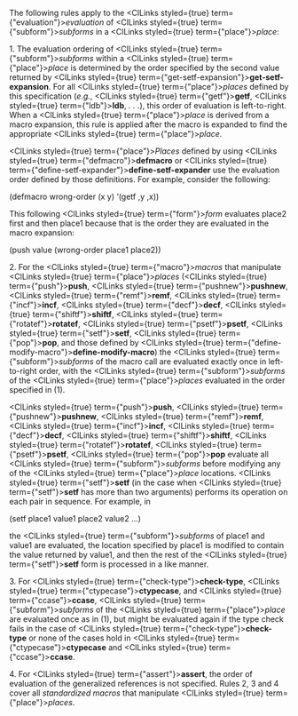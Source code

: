 



The following rules apply to the <ClLinks styled={true} term={"evaluation"}><i>evaluation</i></ClLinks> of <ClLinks styled={true} term={"subform"}><i>subforms</i></ClLinks> in a <ClLinks styled={true} term={"place"}><i>place</i></ClLinks>: 



1\. The evaluation ordering of <ClLinks styled={true} term={"subform"}><i>subforms</i></ClLinks> within a <ClLinks styled={true} term={"place"}><i>place</i></ClLinks> is determined by the order specified by the second value returned by <ClLinks styled={true} term={"get-setf-expansion"}><b>get-setf-expansion</b></ClLinks>. For all <ClLinks styled={true} term={"place"}><i>places</i></ClLinks> defined by this specification (*e.g.*, <ClLinks styled={true} term={"getf"}><b>getf</b></ClLinks>, <ClLinks styled={true} term={"ldb"}><b>ldb</b></ClLinks>, *. . .*), this order of evaluation is left-to-right. When a <ClLinks styled={true} term={"place"}><i>place</i></ClLinks> is derived from a macro expansion, this rule is applied after the macro is expanded to find the appropriate <ClLinks styled={true} term={"place"}><i>place</i></ClLinks>. 



<ClLinks styled={true} term={"place"}><i>Places</i></ClLinks> defined by using <ClLinks styled={true} term={"defmacro"}><b>defmacro</b></ClLinks> or <ClLinks styled={true} term={"define-setf-expander"}><b>define-setf-expander</b></ClLinks> use the evaluation order defined by those definitions. For example, consider the following: 



(defmacro wrong-order (x y) ‘(getf ,y ,x)) 



This following <ClLinks styled={true} term={"form"}><i>form</i></ClLinks> evaluates place2 first and then place1 because that is the order they are evaluated in the macro expansion: 



(push value (wrong-order place1 place2)) 



2\. For the <ClLinks styled={true} term={"macro"}><i>macros</i></ClLinks> that manipulate <ClLinks styled={true} term={"place"}><i>places</i></ClLinks> (<ClLinks styled={true} term={"push"}><b>push</b></ClLinks>, <ClLinks styled={true} term={"pushnew"}><b>pushnew</b></ClLinks>, <ClLinks styled={true} term={"remf"}><b>remf</b></ClLinks>, <ClLinks styled={true} term={"incf"}><b>incf</b></ClLinks>, <ClLinks styled={true} term={"decf"}><b>decf</b></ClLinks>, <ClLinks styled={true} term={"shiftf"}><b>shiftf</b></ClLinks>, <ClLinks styled={true} term={"rotatef"}><b>rotatef</b></ClLinks>, <ClLinks styled={true} term={"psetf"}><b>psetf</b></ClLinks>, <ClLinks styled={true} term={"setf"}><b>setf</b></ClLinks>, <ClLinks styled={true} term={"pop"}><b>pop</b></ClLinks>, and those defined by <ClLinks styled={true} term={"define-modify-macro"}><b>define-modify-macro</b></ClLinks>) the <ClLinks styled={true} term={"subform"}><i>subforms</i></ClLinks> of the macro call are evaluated exactly once in left-to-right order, with the <ClLinks styled={true} term={"subform"}><i>subforms</i></ClLinks> of the <ClLinks styled={true} term={"place"}><i>places</i></ClLinks> evaluated in the order specified in (1). 



<ClLinks styled={true} term={"push"}><b>push</b></ClLinks>, <ClLinks styled={true} term={"pushnew"}><b>pushnew</b></ClLinks>, <ClLinks styled={true} term={"remf"}><b>remf</b></ClLinks>, <ClLinks styled={true} term={"incf"}><b>incf</b></ClLinks>, <ClLinks styled={true} term={"decf"}><b>decf</b></ClLinks>, <ClLinks styled={true} term={"shiftf"}><b>shiftf</b></ClLinks>, <ClLinks styled={true} term={"rotatef"}><b>rotatef</b></ClLinks>, <ClLinks styled={true} term={"psetf"}><b>psetf</b></ClLinks>, <ClLinks styled={true} term={"pop"}><b>pop</b></ClLinks> evaluate all <ClLinks styled={true} term={"subform"}><i>subforms</i></ClLinks> before modifying any of the <ClLinks styled={true} term={"place"}><i>place</i></ClLinks> locations. <ClLinks styled={true} term={"setf"}><b>setf</b></ClLinks> (in the case when <ClLinks styled={true} term={"setf"}><b>setf</b></ClLinks> has more than two arguments) performs its operation on each pair in sequence. For example, in 



(setf place1 value1 place2 value2 ...) 



the <ClLinks styled={true} term={"subform"}><i>subforms</i></ClLinks> of place1 and value1 are evaluated, the location specified by place1 is modified to contain the value returned by value1, and then the rest of the <ClLinks styled={true} term={"setf"}><b>setf</b></ClLinks> form is processed in a like manner. 



3\. For <ClLinks styled={true} term={"check-type"}><b>check-type</b></ClLinks>, <ClLinks styled={true} term={"ctypecase"}><b>ctypecase</b></ClLinks>, and <ClLinks styled={true} term={"ccase"}><b>ccase</b></ClLinks>, <ClLinks styled={true} term={"subform"}><i>subforms</i></ClLinks> of the <ClLinks styled={true} term={"place"}><i>place</i></ClLinks> are evaluated once as in (1), but might be evaluated again if the type check fails in the case of <ClLinks styled={true} term={"check-type"}><b>check-type</b></ClLinks> or none of the cases hold in <ClLinks styled={true} term={"ctypecase"}><b>ctypecase</b></ClLinks> and <ClLinks styled={true} term={"ccase"}><b>ccase</b></ClLinks>. 



4\. For <ClLinks styled={true} term={"assert"}><b>assert</b></ClLinks>, the order of evaluation of the generalized references is not specified. Rules 2, 3 and 4 cover all *standardized macros* that manipulate <ClLinks styled={true} term={"place"}><i>places</i></ClLinks>. 



